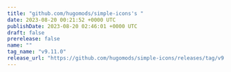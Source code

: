 ```yaml
---
title: "github.com/hugomods/simple-icons's "
date: 2023-08-20 00:21:52 +0000 UTC
publishDate: 2023-08-20 02:46:01 +0000 UTC
draft: false
prerelease: false
name: ""
tag_name: "v9.11.0"
release_url: "https://github.com/hugomods/simple-icons/releases/tag/v9.11.0"
---
```



